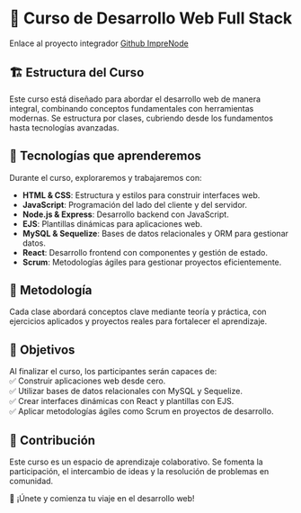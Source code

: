 # 🚀 Curso de Desarrollo Web Full Stack  

Enlace al proyecto integrador
[Github ImpreNode](https://github.com/Josemiranda989/DPFS_impreNode)

## 🏗️ Estructura del Curso  
Este curso está diseñado para abordar el desarrollo web de manera integral, combinando conceptos fundamentales con herramientas modernas. Se estructura por clases, cubriendo desde los fundamentos hasta tecnologías avanzadas.  

## 📌 Tecnologías que aprenderemos  
Durante el curso, exploraremos y trabajaremos con:  
- **HTML & CSS**: Estructura y estilos para construir interfaces web.  
- **JavaScript**: Programación del lado del cliente y del servidor.  
- **Node.js & Express**: Desarrollo backend con JavaScript.  
- **EJS**: Plantillas dinámicas para aplicaciones web.  
- **MySQL & Sequelize**: Bases de datos relacionales y ORM para gestionar datos.  
- **React**: Desarrollo frontend con componentes y gestión de estado.  
- **Scrum**: Metodologías ágiles para gestionar proyectos eficientemente.  

## 📆 Metodología  
Cada clase abordará conceptos clave mediante teoría y práctica, con ejercicios aplicados y proyectos reales para fortalecer el aprendizaje.  

## 🎯 Objetivos  
Al finalizar el curso, los participantes serán capaces de:  
✅ Construir aplicaciones web desde cero.  
✅ Utilizar bases de datos relacionales con MySQL y Sequelize.  
✅ Crear interfaces dinámicas con React y plantillas con EJS.  
✅ Aplicar metodologías ágiles como Scrum en proyectos de desarrollo.  

## 🤝 Contribución  
Este curso es un espacio de aprendizaje colaborativo. Se fomenta la participación, el intercambio de ideas y la resolución de problemas en comunidad.  

📩 ¡Únete y comienza tu viaje en el desarrollo web!  
